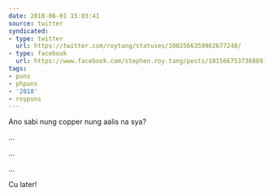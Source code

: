 ```yaml
---
date: 2018-06-01 15:03:41
source: twitter
syndicated:
- type: twitter
  url: https://twitter.com/roytang/statuses/1002566359962677248/
- type: facebook
  url: https://www.facebook.com/stephen.roy.tang/posts/10156675373688912
tags:
- puns
- phpuns
- '2018'
- roypuns
---
```


Ano sabi nung copper nung aalis na sya?

...

...

...

Cu later!